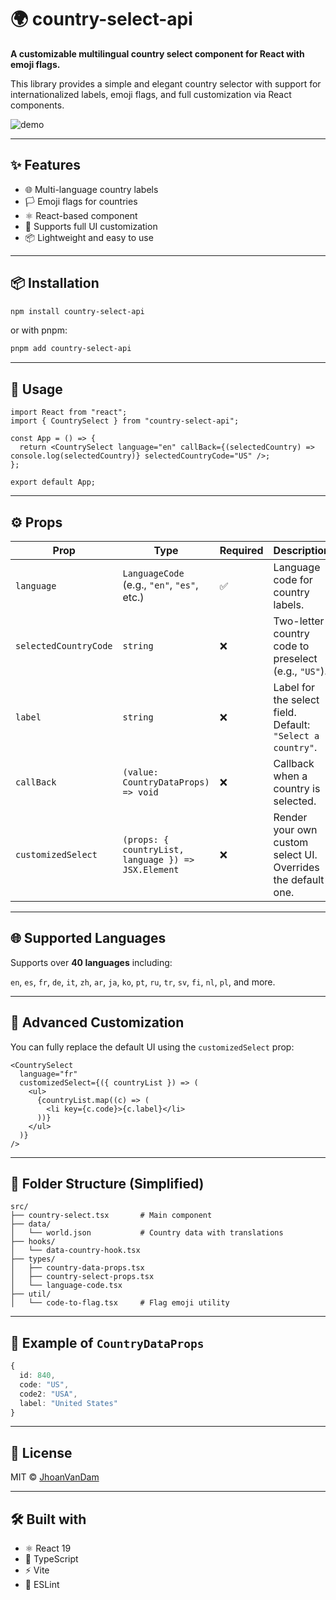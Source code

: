 # 🌍 country-select-api

**A customizable multilingual country select component for React with emoji flags.**

This library provides a simple and elegant country selector with support for internationalized labels, emoji flags, and full customization via React components.

![demo](https://github.com/JhoanVanDam/country-select-api/blob/mui-demo/demo/select-country-api-demo.gif)

---

## ✨ Features

- 🌐 Multi-language country labels
- 🏳️ Emoji flags for countries
- ⚛️ React-based component
- 🎨 Supports full UI customization
- 📦 Lightweight and easy to use

---

## 📦 Installation

```bash
npm install country-select-api
```

or with pnpm:

```bash
pnpm add country-select-api
```

---

## 🚀 Usage

```tsx
import React from "react";
import { CountrySelect } from "country-select-api";

const App = () => {
  return <CountrySelect language="en" callBack={(selectedCountry) => console.log(selectedCountry)} selectedCountryCode="US" />;
};

export default App;
```

---

## ⚙️ Props

| Prop                  | Type                                                | Required | Description                                                  |
| --------------------- | --------------------------------------------------- | -------- | ------------------------------------------------------------ |
| `language`            | `LanguageCode` (e.g., `"en"`, `"es"`, etc.)         | ✅       | Language code for country labels.                            |
| `selectedCountryCode` | `string`                                            | ❌       | Two-letter country code to preselect (e.g., `"US"`).         |
| `label`               | `string`                                            | ❌       | Label for the select field. Default: `"Select a country"`.   |
| `callBack`            | `(value: CountryDataProps) => void`                 | ❌       | Callback when a country is selected.                         |
| `customizedSelect`    | `(props: { countryList, language }) => JSX.Element` | ❌       | Render your own custom select UI. Overrides the default one. |

---

## 🌐 Supported Languages

Supports over **40 languages** including:

`en`, `es`, `fr`, `de`, `it`, `zh`, `ar`, `ja`, `ko`, `pt`, `ru`, `tr`, `sv`, `fi`, `nl`, `pl`, and more.

---

## 🧱 Advanced Customization

You can fully replace the default UI using the `customizedSelect` prop:

```tsx
<CountrySelect
  language="fr"
  customizedSelect={({ countryList }) => (
    <ul>
      {countryList.map((c) => (
        <li key={c.code}>{c.label}</li>
      ))}
    </ul>
  )}
/>
```

---

## 📁 Folder Structure (Simplified)

```
src/
├── country-select.tsx       # Main component
├── data/
│   └── world.json           # Country data with translations
├── hooks/
│   └── data-country-hook.tsx
├── types/
│   ├── country-data-props.tsx
│   ├── country-select-props.tsx
│   └── language-code.tsx
├── util/
│   └── code-to-flag.tsx     # Flag emoji utility
```

---

## 🧪 Example of `CountryDataProps`

```ts
{
  id: 840,
  code: "US",
  code2: "USA",
  label: "United States"
}
```

---

## 📜 License

MIT © [JhoanVanDam](https://github.com/JhoanVanDam)

---

## 🛠 Built with

- ⚛️ React 19
- 🧩 TypeScript
- ⚡ Vite
- 📏 ESLint
